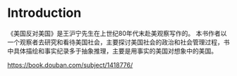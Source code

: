 # Introduction

《美国反对美国》是王沪宁先生在上世纪80年代末赴美观察写作的。
本书作者以一个观察者去研究和看待美国社会，主要探讨美国社会的政治和社会管理过程，书中具体描绘和事实纪录多于抽象推理，主要是用事实的美国对想象中的美国。

https://book.douban.com/subject/1418776/